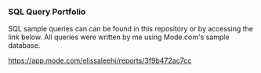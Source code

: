 ### SQL Query Portfolio

SQL sample queries can can be found in this repository or by accessing the link below. 
All queries were written by me using Mode.com's sample database. 

https://app.mode.com/elissaleehj/reports/3f9b472ac7cc





